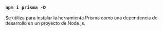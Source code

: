 ### `npm i prisma -D`

Se utiliza para instalar la herramienta Prisma como una dependencia de desarrollo en un proyecto de Node.js.

